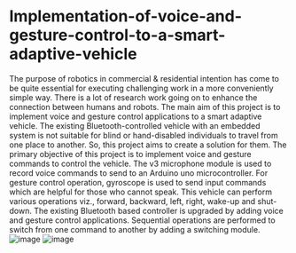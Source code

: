 # Implementation-of-voice-and-gesture-control-to-a-smart-adaptive-vehicle

The purpose of robotics in commercial & residential intention has come to be quite essential for
executing challenging work in a more conveniently simple way. There is a lot of research work
going on to enhance the connection between humans and robots. The main aim of this project is
to implement voice and gesture control applications to a smart adaptive vehicle. The existing
Bluetooth-controlled vehicle with an embedded system is not suitable for blind or hand-disabled
individuals to travel from one place to another. So, this project aims to create a solution for them.
The primary objective of this project is to implement voice and gesture commands to control the
vehicle. The v3 microphone module is used to record voice commands to send to an Arduino uno
microcontroller. For gesture control operation, gyroscope is used to send input commands which
are helpful for those who cannot speak. This vehicle can perform various operations viz., forward,
backward, left, right, wake-up and shut-down. The existing Bluetooth based controller is upgraded
by adding voice and gesture control applications. Sequential operations are performed to switch
from one command to another by adding a switching module.
![image](https://github.com/sharanya123-khanderao/Implementation-of-voice-and-gesture-control-to-a-smart-adaptive-vehicle/assets/83499909/3a74c7fb-ee29-42e9-914a-d185cef576ae)
![image](https://github.com/sharanya123-khanderao/Implementation-of-voice-and-gesture-control-to-a-smart-adaptive-vehicle/assets/83499909/dacedf27-ea4b-4571-8a28-4fcce755cbf8)
